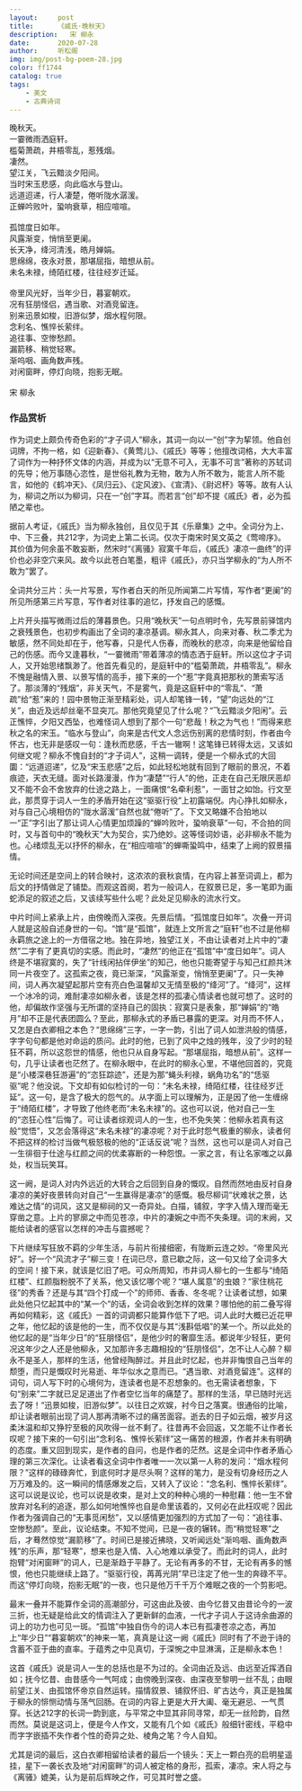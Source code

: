 ```yaml
---
layout:     post
title:      《戚氏·晚秋天》
description:   宋 柳永
date:       2020-07-28
author:     听松阁
img: img/post-bg-poem-28.jpg
color: ff1744
catalog: true
tags:
    - 美文
    - 古典诗词
---
```


晚秋天。<br>
一霎微雨洒庭轩。<br>
槛菊萧疏，井梧零乱，惹残烟。<br>
凄然。<br>
望江关，飞云黯淡夕阳间。<br>
当时宋玉悲感，向此临水与登山。<br>
远道迢递，行人凄楚，倦听陇水潺湲。<br>
正蝉吟败叶，蛩响衰草，相应喧喧。<br>
<br>
孤馆度日如年。<br>
风露渐变，悄悄至更阑。<br>
长天净，绛河清浅，皓月婵娟。<br>
思绵绵，夜永对景，那堪屈指，暗想从前。<br>
未名未禄，绮陌红楼，往往经岁迁延。<br>
<br>
帝里风光好，当年少日，暮宴朝欢。<br>
况有狂朋怪侣，遇当歌、对酒竞留连。<br>
别来迅景如梭，旧游似梦，烟水程何限。<br>
念利名、憔悴长萦绊。<br>
追往事、空惨愁颜。<br>
漏箭移、稍觉轻寒。<br>
渐呜咽、画角数声残。<br>
对闲窗畔，停灯向晓，抱影无眠。<br>
<br>
宋 柳永


### 作品赏析
作为词史上颇负传奇色彩的“才子词人”柳永，其词一向以一“创”字为挈领。他自创词牌，不拘一格，如《迎新春》、《黄莺儿》、《戚氏》等等；他擅改词格，大大丰富了词作为一种抒怀文体的内涵，并成为以“无意不可入，无事不可言”著称的苏轼词的先导；他万事随心恣性，是世俗礼教为无物，敢为人所不敢为，能言人所不能言，如他的《鹤冲天》、《凤归云》、《定风波》、《宣清》、《尉迟杯》等等。故有人认为，柳词之所以为柳词，只在一“创”字耳。而若言“创”却不提《戚氏》者，必为孤陋之辈也。

据前人考证，《戚氏》当为柳永独创，且仅见于其《乐章集》之中。全词分为上、中、下三叠，共212字，为词史上第二长词。仅次于南宋时吴文英之《莺啼序》。其价值为何余虽不敢妄断，然宋时“《离骚》寂寞千年后，《戚氏》凄凉一曲终”的评价也必非空穴来风。故今以此苍白笔墨，粗评《戚氏》，亦只当学柳永的“为人所不敢为”罢了。

全词共分三片：头一片写景，写作者白天的所见所闻第二片写情，写作者“更阑”的所见所感第三片写意，写作者对往事的追忆，抒发自己的感慨。

上片开头描写微雨过后的薄暮景色。只用“晚秋天”一句点明时令，先写景前驿馆内之衰残景色，也初步构画出了全词的凄凉基调。柳永其人，向来对春、秋二季尤为敏感，然不同处却在于，他写春，只是代人伤春，而晚秋的悲凉，向来是他留给自己的伤感。而今又逢暮秋，“一霎微雨”带着薄凉的情态洒于庭轩。所以这位才子词人，又开始思绪飘渺了。他首先看见的，是庭轩中的“槛菊萧疏，井梧零乱”。柳永不愧是融情入景、以景写情的高手，接下来的一个“惹”字竟真把那秋的萧索写活了。那淡薄的“残烟”，非关天气，不是雾气，竟是这庭轩中的“零乱”、“萧疏”给“惹”来的！园中景物正渐至精彩处，词人却笔锋一转，“望”向远处的“江关”，由近及远却丝毫不显突兀。那他究竟望见了什么呢？“飞云黯淡夕阳闲”。云正憔悴，夕阳又西坠，也难怪词人想到了那个一句“悲哉！秋之为气也！”而得来悲秋之名的宋玉。“临水与登山”，向来是古代文人念远伤别离的悲情时刻，作者由今怀古，也无非是感叹一句：逢秋而悲感，千古一辙啊！这笔锋已转得太远，又该如何继文呢？柳永不愧自封的“才子词人”，这稍一调转，便是一个柳永式的大回圜：“远道迢递”，忆及“宋玉悲感”之后，如此轻松地就有回到了眼前的景况，不着痕迹，天衣无缝。面对长路漫漫，作为“凄楚”“行人”的他，正走在自己无限厌恶却又不能不会不舍放弃的仕途之路上，一面痛恨“名牵利惹”，一面甘之如饴。行文至此，那贯穿于词人一生的矛盾开始在这“驱驱行役”上初露端倪。内心挣扎如柳永，对与自己心境相仿的“陇水潺湲”自然也就“倦听”了。下文又略嫌不合拍地以一“正”字引出了那让词人心情更加烦躁的“蝉吟败叶，蛩响衰草”一句，不合拍的同时，又与首句中的“晚秋天”大为契合，实乃绝妙。这等怪词妙语，必非柳永不能为也。心绪烦乱无以抒怀的柳永，在“相应喧喧”的蝉嘶蛩鸣中，结束了上阙的叙景描情。

无论时间还是空间上的转合映衬，这浓浓的衰秋哀情，在内容上甚至词调上，都为后文的抒情做足了铺垫。而观这首阕，若为一般词人，在叙景已足，多一笔即为画蛇添足的叙述之后，又该续写些什么呢？此处足见柳永的流水行文。

中片时间上紧承上片，由傍晚而入深夜。先景后情。“孤馆度日如年”。次叠一开词人就是这般自述身世的一句。“馆”是“孤馆”，就连上文所言之“庭轩”也不过是他柳永羁旅之途上的一方借宿之地。独在异地，独望江关，不由让读者对上片中的“凄然”二字有了更真切的实感。而此时，“凄然”的他正在“孤馆”中“度日如年”。词人终是不堪寂寞的，失了“针线闲拈伴伊坐”的知己，他也只能寄望于与知己红颜共沐同一片夜空了。这孤索之夜，竟已渐深，“风露渐变，悄悄至更阑”了。只一失神间，词人再次凝望起那片空有亮白色温馨却又无情至极的“绛河”了。“绛河”，这样一个冰冷的词，难耐凄凉如柳永者，该是怎样的孤凄心情读者也就可想了。这时的他，却偏故作坚强与无所谓的坚持自己的固执：寂寞只是表象，那“婵娟”的“皓月”却不正是代表团圆么？至此，那柳永式的矛盾已暴露的更深。对月而不怀人，又怎是白衣卿相之本色？“思绵绵”三字，一字一韵，引出了词人如泄洪般的情感，字字句句都是他对命运的质问。此时的他，已到了风中之烛的残年，没了少时的轻狂不羁，所以这怨世的情感，他也只从自身写起。“那堪屈指，暗想从前”。这样一句，几乎让读者也茫然了。在柳永眼中，在此时的柳永心里，不堪他回首的，究竟是“小楼深巷狂游遍”的“恣狂踪迹”，还是为那“蝇头利禄，蜗角功名”的“恁驱驱”呢？他没说。下文却有如似检讨的一句：“未名未禄，绮陌红楼，往往经岁迁延”。这一句，是含了极大的怨气的。从字面上可以理解为，正是因了他一生缠绵于“绮陌红楼”，才导致了他终老而“未名未禄”的。这也可以说，他对自己一生的“恣狂心性”后悔了。可让读者综观词人的一生，也不免失笑：他柳永若真有这般“觉悟”，又怎会落得这“未名未禄”的凄凉呢？对于此时怨气极重的柳永，读者何不把这样的检讨当做气极怒极的他的“正话反说”呢？当然，这也可以是词人对自己一生徘徊于仕途与红颜之间的优柔寡断的一种怨恨。一家之言，有让名家嗤之以鼻处，权当玩笑耳。

这一阙，是词人对内外远近的大转合之后回到自身的慨叹。自然而然地由反衬自身凄凉的美好夜景转向对自己“一生赢得是凄凉”的感慨。极尽柳词“状难状之景，达难达之情”的词风，这又是柳祠的又一奇异处。白描，铺叙，字字入情入理而毫无穿凿之意。上片的寥廓之中而见苍凉，中片的凄婉之中而不失条理。词的末阙，又能给读者的感官以怎样的冲击与震撼呢？

下片继续写狂放不羁的少年生活，与前片衔接细密，有陇断云连之妙。“帝里风光好”。好一个“风流才子”柳三变！在词已尽，意已歇之际，这一句又给了全词多大的空间！接下来，就该是忆旧了吧。可众所周知，市井词人柳七的一生都与“绮陌红楼”、红颜脂粉脱不了关系，他又该忆哪个呢？“堪人属意”的虫娘？“家住桃花径”的秀香？还是与其“四个打成一个”的师师、香香、冬冬呢？让读者试想，如果此处他只忆起其中的“某一个”的话，全词会收到怎样的效果？哪怕他的前二叠写得再如何精彩，这《戚氏》一首的词调都只能算作低下了吧。词人此时大概已近花甲之年，他忆起的该是他的一生，而不仅仅是与其“浅斟低唱”的某一个。所以此处的他忆起的是“当年少日”的“狂朋怪侣”，是他少时的奢靡生活。都说年少轻狂，更何况这年少之人还是他柳永，又加那许多志趣相投的“狂朋怪侣”，怎不让人心醉？柳永不是圣人，那样的生活，他曾经陶醉过。并且此时忆起，也并非悔恨自己当年的颓堕，而只是慨叹时光易逝、年华似水之意而已。“遇当歌、对酒竞留连”。这样的词句，词人写下时的心境何为，连读者也是不忍想象的。也无需读者想象，下句“别来”二字就已足足道出了作者空忆当年的痛楚了。那样的生活，早已随时光远去了呀！“迅景如梭，旧游似梦”。以往日之欢娱，衬今日之落寞。很通俗的比喻，却让读者眼前出现了词人那再清晰不过的痛苦面容。逝去的日子如云烟，被岁月这柔沐温和却又狰狞至极的风吹得一丝不剩了。往昔再不会回返，又怎能不让作者长叹呢？接下来的一句引出“念利名、憔悴长萦绊”这一痛苦的根源，作者并未有明确的态度。重又回到现实，是作者的自问，也是作者的茫然。这是全词中作者矛盾心理的第三次深化。让读者看这全词中作者唯一一次以第一人称的发问：“烟水程何限？”这样的碌碌奔忙，到底何时才是尽头啊？这样的笔力，是没有切身经历之人万万难及的。这一瞬间的情感爆发之后，又转入了议论：“念名利、憔悴长萦绊”。这可以说是议论，也可以说是收束，是对上文的种种心境的一种慰藉：他一生不曾放弃对名利的追逐，那么如何地憔悴也自是命里该着的，又何必在此枉叹呢？因此作者为强调自己的“无事觅闲愁”，又以感情更加强烈的方式加了一句：“追往事、空惨愁颜”。至此，议论结束。不知不觉间，已是一夜的辗转。而“稍觉轻寒”之后，才蓦然惊觉“漏箭移”了。时间已是接近拂晓，又听闻远处“渐呜咽、画角数声残”的乐声，那“轻寒”，想来也是入情、入心地难以承受了。而此时的词人，此时抱臂“对闲窗畔”的词人，已是渐趋于平静了。无论有再多的不甘，无论有再多的憾恨，他也只能继续上路了。“驱驱行役，苒苒光阴”早已注定了他一生的奔碌不平。而这“停灯向晓，抱影无眠”的一夜，也只是他万千千万个难眠之夜的一个剪影吧。

最末一叠并不能算作全词的高潮部分，可这由此及彼、由今忆昔又由昔论今的一波三折，也无疑是给此文的情调注入了更新鲜的血液，一代才子词人于这诗余曲源的词上的功力也可见一斑。“孤馆”中独自伤今的词人本已有孤凄苍凉之态，再加上“年少日”“暮宴朝欢”的神来一笔，真真是让这一阙《戚氏》同时有了不逊于诗的含蓄不亚于曲的直率。于蕴秀之中见真切，于深惋之中显淋漓，正是柳永本色！

这首《戚氏》说是词人一生的总括也是不为过的。全词由近及远、由远至近挥洒自如；抚今忆昔、由昔感今一气呵成；由傍晚到深夜、由深夜至黎明一丝不乱；由眼前望江关、由孤馆怀帝京自然运转。描情叙景、铺叙怀旧、旷古达今，真正是独属于柳永的悱恻动情与荡气回肠。在词的内容上更是大开大阖、毫无避忌、一气贯穿。长达212字的长词一韵到底，与平常之中显其非同寻常，却无一丝险韵，自然而然。莫说是这词上，便是今人作文，又能有几个如《戚氏》般细针密线，平稳中而字字嵌插不失作者个性的奇异之处、棱角之笔？今人自知。

尤其是词的最后，这白衣卿相留给读者的最后一个镜头：天上一颗白亮的启明星遥挂，星下一袭长衣及地“对闲窗畔”的词人被定格的身形，孤索，凄凉。宋人将之与《离骚》媲美，认为是前后辉映之作，可见其时誉之盛。
